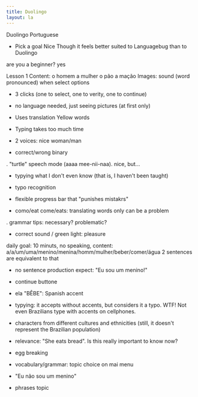 ```yaml
---
title: Duolingo
layout: la
---
```


Duolingo Portuguese

+ Pick a goal
  Nice
  Though it feels better suited to Languagebug than to Duolingo

are you a beginner? yes

Lesson 1
Content:
  o homem
  a mulher
  o pão
  a mação
Images: sound (word pronounced) when select options

- 3 clicks (one to select, one to verity, one to continue)

- no language needed, just seeing pictures (at first only)

+ Uses translation
Yellow words

- Typing takes too much time

+ 2 voices: nice woman/man

- correct/wrong binary

. "turtle" speech mode (aaaa mee-nii-naa). nice, but...

- typying what I don't even know (that is, I haven't been taught)

+ typo recognition

- flexible progress bar that "punishes mistakrs"

- como/eat come/eats: translating words only can be a problem

. grammar tips: necessary? problematic?

+ correct sound / green light: pleasure



daily goal: 10 minuts, no speaking, content: a/a/um/uma/menino/menina/homm/mulher/beber/comer/água
2 sentences are equivalent to that



- no sentence production
expect: "Eu sou um menino!"

- continue buttone

- ela "BÊBE": Spanish accent

- typying: it accepts without accents, but considers it a typo. WTF! Not even Brazilians type with accents on cellphones.

+ characters from different cultures and ethnicities (still, it doesn't represent the Brazilian population)

- relevance: "She eats bread". Is this really important to know now?

+ egg breaking

- vocabulary/grammar: topic choice on mai menu

- "Eu não sou um menino"

+ phrases topic
